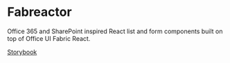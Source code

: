 # Fabreactor
Office 365 and SharePoint inspired React list and form components built on top of Office UI Fabric React.

<a href="https://achappey.github.io/Fabreactor/?path=/story/welcome--fabreactor">Storybook</a>

